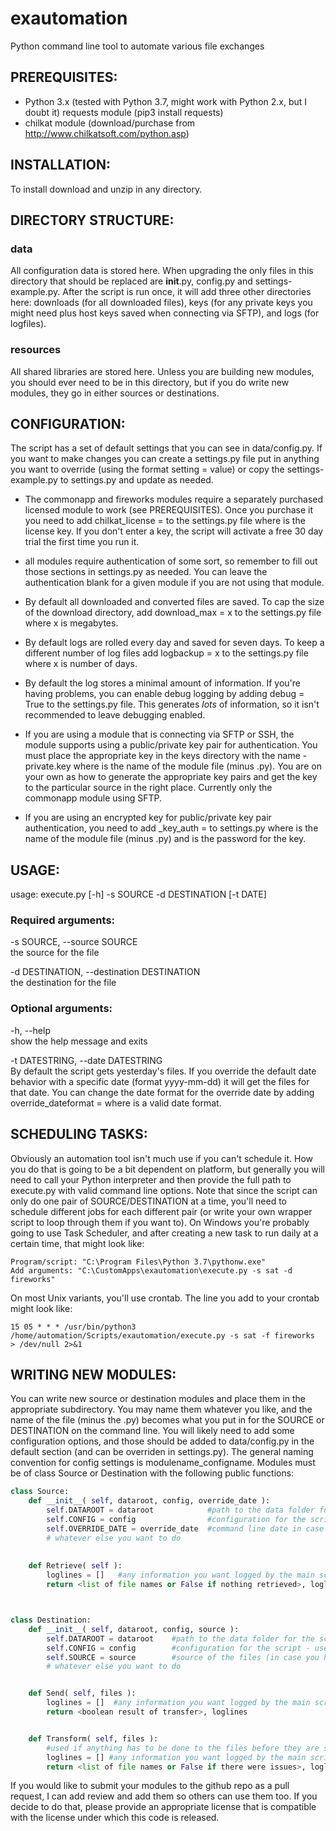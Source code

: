 # exautomation
Python command line tool to automate various file exchanges

## PREREQUISITES:
* Python 3.x (tested with Python 3.7, might work with Python 2.x, but I doubt it)
requests module (pip3 install requests)
* chilkat module (download/purchase from http://www.chilkatsoft.com/python.asp)


## INSTALLATION:
To install download and unzip in any directory.


## DIRECTORY STRUCTURE:
### data
All configuration data is stored here.  When upgrading the only files in this directory that should be replaced are __init__.py, config.py and settings-example.py.  After the script is run once, it will add three other directories here:  downloads (for all downloaded files), keys (for any private keys you might need plus host keys saved when connecting via SFTP), and logs (for logfiles).

### resources
All shared libraries are stored here.  Unless you are building new modules, you should ever need to be in this directory, but if you do write new modules, they go in either sources or destinations.


## CONFIGURATION:
The script has a set of default settings that you can see in data/config.py.  If you want to make changes you can create a settings.py file put in anything you want to override (using the format setting = value) or copy the settings-example.py to settings.py and update as needed.

* The commonapp and fireworks modules require a separately purchased licensed module to work (see PREREQUISITES).  Once you purchase it you need to add chilkat_license = <string> to the settings.py file where <string> is the license key.  If you don't enter a key, the script will activate a free 30 day trial the first time you run it.

* all modules require authentication of some sort, so remember to fill out those sections in settings.py as needed.  You can leave the authentication blank for a given module if you are not using that module.

* By default all downloaded and converted files are saved. To cap the size of the download directory, add download_max = x to the settings.py file where x is megabytes.

* By default logs are rolled every day and saved for seven days.  To keep a different number of log files add logbackup = x to the settings.py file where x is number of days.

* By default the log stores a minimal amount of information.  If you're having problems, you can enable debug logging by adding debug = True to the settings.py file.  This generates *lots* of information, so it isn't recommended to leave debugging enabled.

* If you are using a module that is connecting via SFTP or SSH, the module supports using a public/private key pair for authentication.  You must place the appropriate key in the keys directory with the name <module>-private.key where <module> is the name of the module file (minus .py).  You are on your own as how to generate the appropriate key pairs and get the key to the particular source in the right place.  Currently only the commonapp module using SFTP.

* If you are using an encrypted key for public/private key pair authentication, you need to add <module>_key_auth = <password> to settings.py where <module> is the name of the module file (minus .py) and <password> is the password for the key.


## USAGE:
usage: execute.py [-h] -s SOURCE -d DESTINATION [-t DATE]

### Required arguments:
-s SOURCE, --source SOURCE  
the source for the file

-d DESTINATION, --destination DESTINATION  
the destination for the file

### Optional arguments:
-h, --help  
show the help message and exits
  
-t DATESTRING, --date DATESTRING  
By default the script gets yesterday's files.  If you override the default date behavior with a specific date (format yyyy-mm-dd) it will get the files for that date.  You can change the date format for the override date by adding override_dateformat = <string> where <string> is a valid date format.

## SCHEDULING TASKS:
Obviously an automation tool isn't much use if you can't schedule it.  How you do that is going to be a bit dependent on platform, but generally you will need to call your Python interpreter and then provide the full path to execute.py with valid command line options.  Note that since the script can only do one pair of SOURCE/DESTINATION at a time, you'll need to schedule different jobs for each different pair (or write your own wrapper script to loop through them if you want to).  On Windows you're probably going to use Task Scheduler, and after creating a new task to run daily at a certain time, that might look like:

    Program/script: "C:\Program Files\Python 3.7\pythonw.exe"
    Add arguments: "C:\CustomApps\exautomation\execute.py -s sat -d fireworks"

On most Unix variants, you'll use crontab.  The line you add to your crontab might look like:

    15 05 * * * /usr/bin/python3 /home/automation/Scripts/exautomation/execute.py -s sat -f fireworks  > /dev/null 2>&1


## WRITING NEW MODULES:

You can write new source or destination modules and place them in the appropriate subdirectory.  You may name them whatever you like, and the name of the file (minus the .py) becomes what you put in for the SOURCE or DESTINATION on the command line.  You will likely need to add some configuration options, and those should be added to data/config.py in the default section (and can be overriden in settings.py).  The general naming convention for config settings is modulename_configname.  Modules must be of class Source or Destination with the following public functions:


```python
class Source:
    def __init__( self, dataroot, config, override_date ):
        self.DATAROOT = dataroot            #path to the data folder for the script
        self.CONFIG = config                #configuration for the script - use self.CONFIG.Get( 'key' )
        self.OVERRIDE_DATE = override_date  #command line date in case you need to override your default date range
        # whatever else you want to do
    
    
    def Retrieve( self ):
        loglines = []   #any information you want logged by the main script, add to the list using loglines.append( 'comment' )
        return <list of file names or False if nothing retrieved>, loglines



class Destination:
    def __init__( self, dataroot, config, source ):
        self.DATAROOT = dataroot    #path to the data folder for the script
        self.CONFIG = config        #configuration for the script - use self.CONFIG.Get( 'key' ) to retrieve a given config option
        self.SOURCE = source        #source of the files (in case you have to do a source specific transformation)
        # whatever else you want to do


    def Send( self, files ):
        loglines = []  #any information you want logged by the main script, add to the list using loglines.append( 'comment' )
        return <boolean result of transfer>, loglines


    def Transform( self, files ):
        #used if anything has to be done to the files before they are sent to the destination
        loglines = [] #any information you want logged by the main script, add to the list using loglines.append( 'comment' )
        return <list of file names or False if there were issues>, loglines
```

If you would like to submit your modules to the github repo as a pull request, I can add review and add them so others can use them too.  If you decide to do that, please provide an appropriate license that is compatible with the license under which this code is released.
